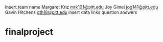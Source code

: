 Insert team name
Margaret Kriz mrk101@pitt.edu
Joy Gimei jog141@pitt.edu
Gavin Hitchens gth18@pitt.edu
insert data links
question answers
# finalproject
